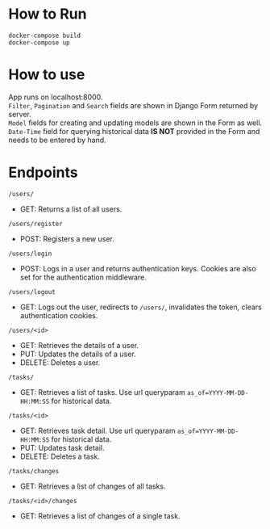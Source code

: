 # How to Run

`docker-compose build`<br>
`docker-compose up`

# How to use

App runs on localhost:8000.<br>
`Filter`, `Pagination` and `Search` fields are shown in Django Form returned by server.<br>
`Model` fields for creating and updating models are shown in the Form as well.<br>
`Date-Time` field for querying historical data **IS NOT** provided in the Form and needs to be entered by hand.

# Endpoints

`/users/`
  - GET: Returns a list of all users.

`/users/register`
  - POST: Registers a new user.<br>

`/users/login`
  - POST: Logs in a user and returns authentication keys. Cookies are also set for the authentication middleware.
 
`/users/logout`
  - GET: Logs out the user, redirects to `/users/`, invalidates the token, clears authentication cookies.

`/users/<id>`
  - GET: Retrieves the details of a user.
  - PUT: Updates the details of a user.
  - DELETE: Deletes a user.<br>

`/tasks/`
  - GET: Retrieves a list of tasks. Use url queryparam `as_of=YYYY-MM-DD-HH:MM:SS` for historical data.

`/tasks/<id>`
  - GET: Retrieves task detail. Use url queryparam `as_of=YYYY-MM-DD-HH:MM:SS` for historical data.
  - PUT: Updates task detail.
  - DELETE: Deletes a task.<br>

`/tasks/changes`
  - GET: Retrieves a list of changes of all tasks.<br>
 
`/tasks/<id>/changes`
  - GET: Retrieves a list of changes of a single task.
